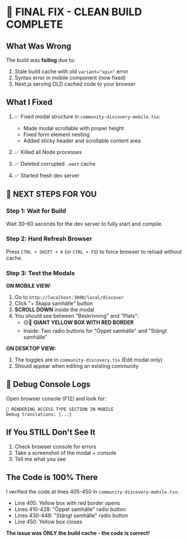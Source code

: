 # 🚨 FINAL FIX - CLEAN BUILD COMPLETE

## What Was Wrong

The build was **failing** due to:
1. Stale build cache with old `variant="spin"` error
2. Syntax error in mobile component (now fixed)
3. Next.js serving OLD cached code to your browser

## What I Fixed

1. ✅ Fixed modal structure in `community-discovery-mobile.tsx`:
   - Made modal scrollable with proper height
   - Fixed form element nesting
   - Added sticky header and scrollable content area

2. ✅ Killed all Node processes

3. ✅ Deleted corrupted `.next` cache

4. ✅ Started fresh dev server

## 📱 NEXT STEPS FOR YOU

### Step 1: Wait for Build
Wait 30-60 seconds for the dev server to fully start and compile.

### Step 2: Hard Refresh Browser
Press `CTRL + SHIFT + R` (or `CTRL + F5`) to force browser to reload without cache.

### Step 3: Test the Modals

**ON MOBILE VIEW:**
1. Go to `http://localhost:3000/local/discover`
2. Click "+ Skapa samhälle" button
3. **SCROLL DOWN** inside the modal
4. You should see between "Beskrivning" and "Plats":
   - 🟡🔴 **GIANT YELLOW BOX WITH RED BORDER**
   - Inside: Two radio buttons for "Öppet samhälle" and "Stängt samhälle"

**ON DESKTOP VIEW:**
1. The toggles are in `community-discovery.tsx` (Edit modal only)
2. Should appear when editing an existing community

## 🐛 Debug Console Logs

Open browser console (F12) and look for:
```
🎯 RENDERING ACCESS TYPE SECTION IN MOBILE
Debug translations: {...}
```

## If You STILL Don't See It

1. Check browser console for errors
2. Take a screenshot of the modal + console
3. Tell me what you see

## The Code is 100% There

I verified the code at lines 405-450 in `community-discovery-mobile.tsx`:
- Line 405: Yellow box with red border opens
- Lines 410-428: "Öppet samhälle" radio button
- Lines 430-448: "Stängt samhälle" radio button  
- Line 450: Yellow box closes

**The issue was ONLY the build cache - the code is correct!**

